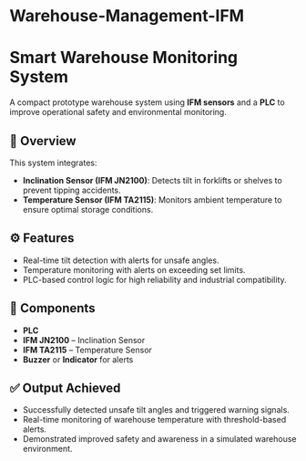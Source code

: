# Warehouse-Management-IFM
# Smart Warehouse Monitoring System

A compact prototype warehouse system using **IFM sensors** and a **PLC** to improve operational safety and environmental monitoring.

## 🔧 Overview

This system integrates:
- **Inclination Sensor (IFM JN2100)**: Detects tilt in forklifts or shelves to prevent tipping accidents.
- **Temperature Sensor (IFM TA2115)**: Monitors ambient temperature to ensure optimal storage conditions.

## ⚙️ Features

- Real-time tilt detection with alerts for unsafe angles.
- Temperature monitoring with alerts on exceeding set limits.
- PLC-based control logic for high reliability and industrial compatibility.

## 🧰 Components

- **PLC**
- **IFM JN2100** – Inclination Sensor  
- **IFM TA2115** – Temperature Sensor  
- **Buzzer** or **Indicator** for alerts  

## ✅ Output Achieved

- Successfully detected unsafe tilt angles and triggered warning signals.
- Real-time monitoring of warehouse temperature with threshold-based alerts.
- Demonstrated improved safety and awareness in a simulated warehouse environment.
